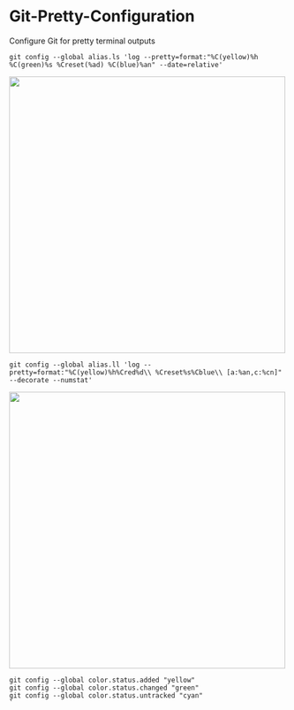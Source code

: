 # Git-Pretty-Configuration
Configure Git for pretty terminal outputs


```git config --global alias.ls 'log --pretty=format:"%C(yellow)%h %C(green)%s %Creset(%ad) %C(blue)%an" --date=relative'```

<img src="./ls.png" width="500" />

```git config --global alias.ll 'log --pretty=format:"%C(yellow)%h%Cred%d\\ %Creset%s%Cblue\\ [a:%an,c:%cn]" --decorate --numstat'```

<img src="./ll.png" width="500" />

```
git config --global color.status.added "yellow"
git config --global color.status.changed "green"                                                                             
git config --global color.status.untracked "cyan"
`
